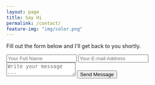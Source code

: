 ```yaml
---
layout: page
title: Say Hi
permalink: /contact/
feature-img: "img/color.png"
---
```

Fill out the form below and I'll get back to you shortly.

<form action="https://getsimpleform.com/messages?form_api_token=8ed1b9b3272ff1e7b9ba821dc91f672e" method="post">
  <!-- the redirect_to is optional, the form will redirect to the referrer on submission -->
  <input type='hidden' name='redirect_to' value='http://aylatolosakline.me/' />
  <input type='text' name='name' placeholder='Your Full Name' />
  <input type='email' name='email' placeholder='Your E-mail Address' />
  <textarea name='message' placeholder='Write your message ...'></textarea>
  <input type='submit' value='Send Message' />
</form>